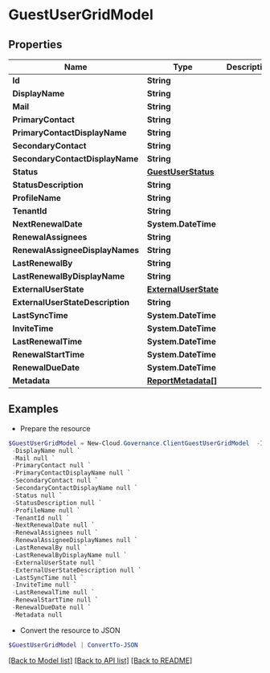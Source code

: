 # GuestUserGridModel
## Properties

Name | Type | Description | Notes
------------ | ------------- | ------------- | -------------
**Id** | **String** |  | [optional] 
**DisplayName** | **String** |  | [optional] 
**Mail** | **String** |  | [optional] 
**PrimaryContact** | **String** |  | [optional] 
**PrimaryContactDisplayName** | **String** |  | [optional] 
**SecondaryContact** | **String** |  | [optional] 
**SecondaryContactDisplayName** | **String** |  | [optional] 
**Status** | [**GuestUserStatus**](GuestUserStatus.md) |  | [optional] 
**StatusDescription** | **String** |  | [optional] 
**ProfileName** | **String** |  | [optional] 
**TenantId** | **String** |  | [optional] 
**NextRenewalDate** | **System.DateTime** |  | [optional] 
**RenewalAssignees** | **String** |  | [optional] 
**RenewalAssigneeDisplayNames** | **String** |  | [optional] 
**LastRenewalBy** | **String** |  | [optional] 
**LastRenewalByDisplayName** | **String** |  | [optional] 
**ExternalUserState** | [**ExternalUserState**](ExternalUserState.md) |  | [optional] 
**ExternalUserStateDescription** | **String** |  | [optional] 
**LastSyncTime** | **System.DateTime** |  | [optional] 
**InviteTime** | **System.DateTime** |  | [optional] 
**LastRenewalTime** | **System.DateTime** |  | [optional] 
**RenewalStartTime** | **System.DateTime** |  | [optional] 
**RenewalDueDate** | **System.DateTime** |  | [optional] 
**Metadata** | [**ReportMetadata[]**](ReportMetadata.md) |  | [optional] 

## Examples

- Prepare the resource
```powershell
$GuestUserGridModel = New-Cloud.Governance.ClientGuestUserGridModel  -Id null `
 -DisplayName null `
 -Mail null `
 -PrimaryContact null `
 -PrimaryContactDisplayName null `
 -SecondaryContact null `
 -SecondaryContactDisplayName null `
 -Status null `
 -StatusDescription null `
 -ProfileName null `
 -TenantId null `
 -NextRenewalDate null `
 -RenewalAssignees null `
 -RenewalAssigneeDisplayNames null `
 -LastRenewalBy null `
 -LastRenewalByDisplayName null `
 -ExternalUserState null `
 -ExternalUserStateDescription null `
 -LastSyncTime null `
 -InviteTime null `
 -LastRenewalTime null `
 -RenewalStartTime null `
 -RenewalDueDate null `
 -Metadata null
```

- Convert the resource to JSON
```powershell
$GuestUserGridModel | ConvertTo-JSON
```

[[Back to Model list]](../README.md#documentation-for-models) [[Back to API list]](../README.md#documentation-for-api-endpoints) [[Back to README]](../README.md)

